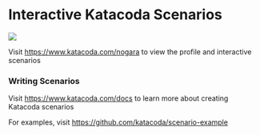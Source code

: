 # Interactive Katacoda Scenarios

[![](http://shields.katacoda.com/katacoda/nogara/count.svg)](https://www.katacoda.com/nogara "Get your profile on Katacoda.com")

Visit https://www.katacoda.com/nogara to view the profile and interactive scenarios

### Writing Scenarios
Visit https://www.katacoda.com/docs to learn more about creating Katacoda scenarios

For examples, visit https://github.com/katacoda/scenario-example
